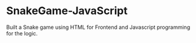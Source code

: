 # SnakeGame-JavaScript
Built a Snake game using HTML for Frontend and Javascript programming for the logic.
